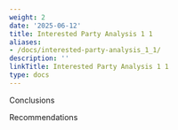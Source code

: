 ```yaml
---
weight: 2
date: '2025-06-12'
title: Interested Party Analysis 1 1
aliases:
- /docs/interested-party-analysis_1_1/
description: ''
linkTitle: Interested Party Analysis 1 1
type: docs
---
```


<!-- Unsupported block type: table -->



<!-- Unsupported block type: table -->

<!-- Unsupported block type: table -->



Conclusions

<!-- Unsupported block type: divider -->

<!-- Unsupported block type: divider -->

Recommendations

<!-- Unsupported block type: divider -->

<!-- Unsupported block type: divider -->